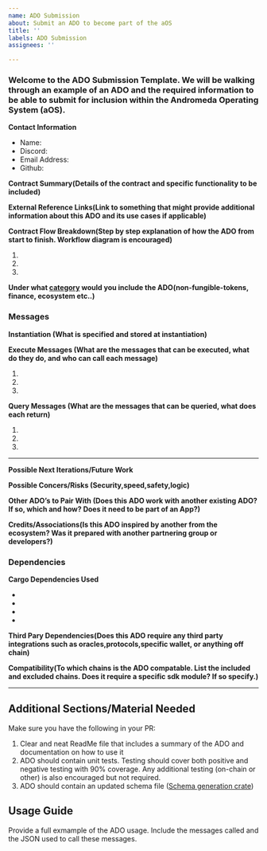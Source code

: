 ```yaml
---
name: ADO Submission
about: Submit an ADO to become part of the aOS
title: ''
labels: ADO Submission
assignees: ''

---
```

### Welcome to the ADO Submission Template. We will be walking through an example of an ADO and the required information to be able to submit for inclusion within the Andromeda Operating System (aOS).


**Contact Information**
- Name:
- Discord:
- Email Address:
- Github: 

**Contract Summary(Details of the contract and specific functionality to be included)**

**External Reference Links(Link to something that might provide additional information about this ADO and its use cases if applicable)**

**Contract Flow Breakdown(Step by step explanation of how the ADO from start to finish. Workflow diagram is encouraged)**

1.
2.
3.

**Under what [category](https://github.com/andromedaprotocol/andromeda-core/tree/development/contracts) would you include the ADO(non-fungible-tokens, finance, ecosystem etc..)**

### Messages

**Instantiation (What is specified and stored at instantiation)**



**Execute Messages (What are the messages that can be executed, what do they do, and who can call each message)**

1.
2.
3.

**Query Messages (What are the messages that can be queried, what does each return)**

1. 
2.
3.

---

**Possible Next Iterations/Future Work**


**Possible Concers/Risks (Security,speed,safety,logic)**


**Other ADO’s to Pair With (Does this ADO work with another existing ADO? If so, which and how? Does it need to be part of an App?)**

**Credits/Associations(Is this ADO inspired by another from the ecosystem? Was it prepared with another partnering group or developers?)**

### Dependencies

**Cargo Dependencies Used**

-
-
-
-

**Third Pary Dependencies(Does this ADO require any third party integrations such as oracles,protocols,specific wallet, or anything off chain)**

**Compatibility(To which chains is the ADO compatable. List the included and excluded chains. Does it require a specific sdk module? If so specify.)**

---

## Additional Sections/Material Needed 

Make sure you have the following in your PR:

1. Clear and neat ReadMe file that includes a summary of the ADO and documentation on how to use it
2. ADO should contain unit tests. Testing should cover both positive and negative testing with 90% coverage. Any additional testing (on-chain or other) is also encouraged but not required.
3. ADO should contain an updated schema file ([Schema generation crate](https://crates.io/crates/cosmwasm-schema))

## Usage Guide

Provide a full exmample of the ADO usage. Include the messages called and the JSON used to call these messages. 

